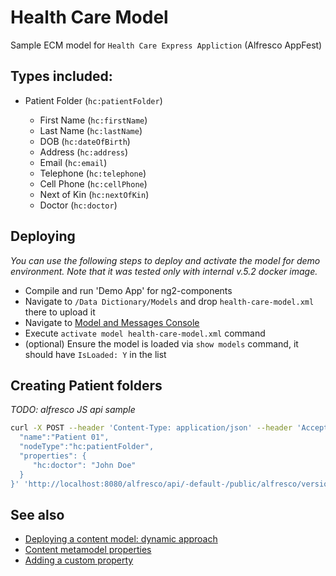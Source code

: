 # Health Care Model

Sample ECM model for `Health Care Express Appliction` (Alfresco AppFest)

## Types included:

- Patient Folder (`hc:patientFolder`)

    * First Name (`hc:firstName`)
    * Last Name (`hc:lastName`)
    * DOB (`hc:dateOfBirth`)
    * Address (`hc:address`)
    * Email (`hc:email`)
    * Telephone (`hc:telephone`)
    * Cell Phone (`hc:cellPhone`)
    * Next of Kin (`hc:nextOfKin`)
    * Doctor (`hc:doctor`)

## Deploying

_You can use the following steps to deploy and activate the model for demo environment.
Note that it was tested only with internal v.5.2 docker image._

- Compile and run 'Demo App' for ng2-components
- Navigate to `/Data Dictionary/Models` and drop `health-care-model.xml` there to upload it
- Navigate to [Model and Messages Console](http://localhost:8080/alfresco/s/admin/admin-repoconsole)
- Execute `activate model health-care-model.xml` command
- (optional) Ensure the model is loaded via `show models` command, it should have `IsLoaded: Y` in the list

## Creating Patient folders

_TODO: alfresco JS api sample_

```sh
curl -X POST --header 'Content-Type: application/json' --header 'Accept: application/json' --header 'Authorization: Basic <put-auth-here>' -d '{
  "name":"Patient 01",
  "nodeType":"hc:patientFolder",
  "properties": {
     "hc:doctor": "John Doe"
  }
}' 'http://localhost:8080/alfresco/api/-default-/public/alfresco/versions/1/nodes/-root-/children?autoRename=true'
```

## See also

- [Deploying a content model: dynamic approach](http://docs.alfresco.com/5.0/tasks/deploy-dynamic.html)
- [Content metamodel properties](http://docs.alfresco.com/4.0/concepts/metadata-model-props.html)
- [Adding a custom property](http://docs.alfresco.com/5.1/tasks/dev-extensions-content-models-tutorials-add-custom-property.html)
